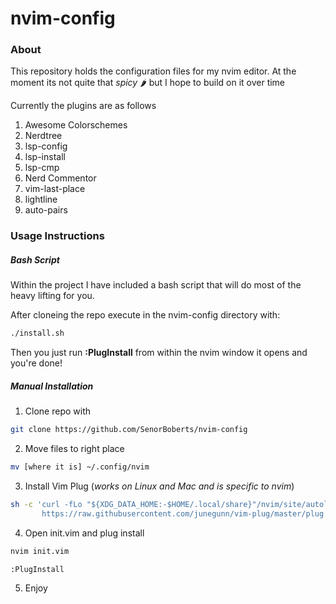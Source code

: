 # nvim-config

### About

This repository holds the configuration files for my nvim editor. At the moment its not quite that *spicy* 🌶️ but I hope to build on it over time

Currently the plugins are as follows

1. Awesome Colorschemes
2. Nerdtree
3. lsp-config
4. lsp-install
5. lsp-cmp
6. Nerd Commentor
7. vim-last-place
8. lightline
9. auto-pairs

### Usage Instructions

##### Bash Script

Within the project I have included a bash script that will do most of the heavy lifting for you.

After cloneing the repo execute in the nvim-config directory with:

```bash
./install.sh

```

Then you just run **:PlugInstall** from within the nvim window it opens and you're done!

##### Manual Installation

1. Clone repo with 

```bash
git clone https://github.com/SenorBoberts/nvim-config
```

2. Move files to right place

```bash
mv [where it is] ~/.config/nvim
```

3. Install Vim Plug (*works on Linux and Mac and is specific to nvim*)

```bash
sh -c 'curl -fLo "${XDG_DATA_HOME:-$HOME/.local/share}"/nvim/site/autoload/plug.vim --create-dirs \
       https://raw.githubusercontent.com/junegunn/vim-plug/master/plug.vim'
```

4. Open init.vim and plug install

```bash
nvim init.vim
```
```vim
:PlugInstall
```

5. Enjoy
